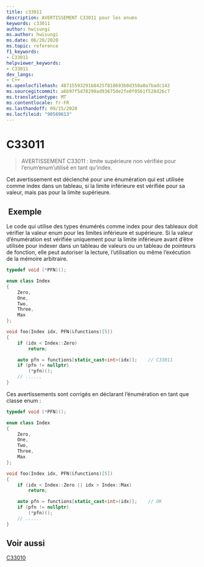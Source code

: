 ```yaml
---
title: c33011
description: AVERTISSEMENT C33011 pour les enums
keywords: c33011
author: hwisungi
ms.author: hwisungi
ms.date: 06/20/2020
ms.topic: reference
f1_keywords:
- C33011
helpviewer_keywords:
- C33011
dev_langs:
- C++
ms.openlocfilehash: 48715593291b8425f818693b0d350a0a7badc142
ms.sourcegitcommit: a6b97f5d78299ad93675de2fe0f0561f528d26c7
ms.translationtype: MT
ms.contentlocale: fr-FR
ms.lasthandoff: 09/15/2020
ms.locfileid: "90569613"
---
```

# <a name="c33011"></a>C33011

> AVERTISSEMENT C33011 : limite supérieure non vérifiée pour l’enum’enum’utilisé en tant qu’index.

Cet avertissement est déclenché pour une énumération qui est utilisée comme index dans un tableau, si la limite inférieure est vérifiée pour sa valeur, mais pas pour la limite supérieure.


## <a name="example"></a> Exemple

Le code qui utilise des types énumérés comme index pour des tableaux doit vérifier la valeur enum pour les limites inférieure et supérieure. Si la valeur d’énumération est vérifiée uniquement pour la limite inférieure avant d’être utilisée pour indexer dans un tableau de valeurs ou un tableau de pointeurs de fonction, elle peut autoriser la lecture, l’utilisation ou même l’exécution de la mémoire arbitraire.

```cpp
typedef void (*PFN)();

enum class Index
{
    Zero,
    One,
    Two,
    Three,
    Max
};

void foo(Index idx, PFN(&functions)[5])
{
    if (idx < Index::Zero)
        return;

    auto pfn = functions[static_cast<int>(idx)];    // C33011
    if (pfn != nullptr)
        (*pfn)();
    // ......
}
```
Ces avertissements sont corrigés en déclarant l’énumération en tant que classe enum :

```cpp
typedef void (*PFN)();

enum class Index
{
    Zero,
    One,
    Two,
    Three,
    Max
};

void foo(Index idx, PFN(&functions)[5])
{
    if (idx < Index::Zero || idx > Index::Max)
        return;

    auto pfn = functions[static_cast<int>(idx)];    // OK
    if (pfn != nullptr)
        (*pfn)();
    // ......
}
```

## <a name="see-also"></a>Voir aussi

[C33010](/cpp/code-quality/c33010)
